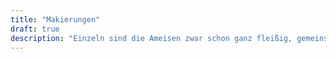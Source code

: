 ```yaml
---
title: "Makierungen"
draft: true
description: "Einzeln sind die Ameisen zwar schon ganz fleißig, gemeinsam gehts aber besser. Lerne die Möglichkeiten von Duftmarkierungen kennen und lass deine Ameisen besser zusammen arbeiten."
---
```


